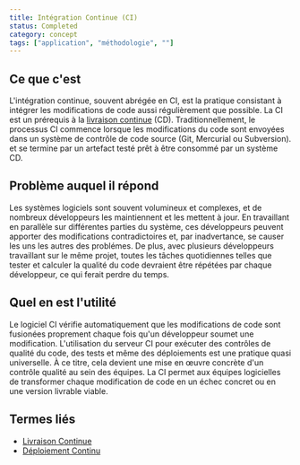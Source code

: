 ```yaml
---
title: Intégration Continue (CI)
status: Completed 
category: concept
tags: ["application", "méthodologie", ""]
---
```


## Ce que c'est

L'intégration continue, souvent abrégée en CI, est la pratique consistant à intégrer les modifications de code aussi régulièrement que possible.
La CI est un prérequis à la [livraison continue](/fr/continuous-delivery/) (CD).
Traditionnellement, le processus CI commence lorsque les modifications du code sont envoyées dans un système de contrôle de code source (Git, Mercurial ou Subversion).
et se termine par un artefact testé prêt à être consommé par un système CD.

## Problème auquel il répond

Les systèmes logiciels sont souvent volumineux et complexes, et de nombreux développeurs les maintiennent et les mettent à jour.
En travaillant en parallèle sur différentes parties du système,
ces développeurs peuvent apporter des modifications contradictoires et, par inadvertance, se causer les uns les autres des problémes.
De plus, avec plusieurs développeurs travaillant sur le même projet,
toutes les tâches quotidiennes telles que tester et calculer la qualité du code devraient être répétées par chaque développeur, ce qui ferait perdre du temps.

## Quel en est l'utilité

Le logiciel CI vérifie automatiquement que les modifications de code sont fusionées proprement chaque fois qu'un développeur soumet une modification.
L'utilisation du serveur CI pour exécuter des contrôles de qualité du code, des tests et même des déploiements est une pratique quasi universelle.
À ce titre, cela devient une mise en œuvre concrète d'un contrôle qualité au sein des équipes.
La CI permet aux équipes logicielles de transformer chaque modification de code en un échec concret ou en une version livrable viable.

## Termes liés

* [Livraison Continue](/fr/continuous-delivery/)
* [Déploiement Continu](/fr/continuous-deployment/)

